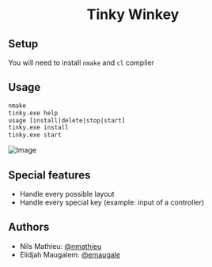 # <p align="center">Tinky Winkey

            
## Setup
You will need to install `nmake` and `cl` compiler

## Usage
```sh
nmake
tinky.exe help
usage [install|delete|stop|start]
tinky.exe install
tinky.exe start
```
        

![Image](https://zekao.s-ul.eu/d9s2pgg9.png)
    
##  Special features
- Handle every possible layout
- Handle every special key (example: input of a controller)

    
## Authors
- Nils Mathieu: [@nmathieu](https://profile.intra.42.fr/users/nmathieu)
- Elidjah Maugalem: [@emaugale](https://profile.intra.42.fr/users/emaugale)
        
